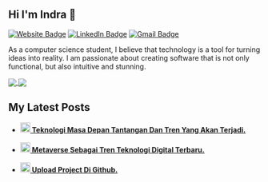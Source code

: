 ## Hi I'm Indra 👋

[![Website Badge](https://img.shields.io/badge/-Indra%20Dwiyulianto-47CCCC?style=flat&logo=Google-Chrome&logoColor=white)](https://indradwiyulianto.my.id/)
[![LinkedIn Badge](https://img.shields.io/badge/-indra%20dwiyulianto-0A66C2?style=flat&logo=linkedin&logoColor=white)](https://www.linkedin.com/in/indra-dwiyulianto/)
[![Gmail Badge](https://img.shields.io/badge/-workingindra1-c14438?style=flat&logo=Gmail&logoColor=white&link=mailto:workingindra1@gmail.com)](mailto:workingindra1@gmail.com)

<!--
- 🔭 I’m currently working on ...
- 🌱 I’m currently learning ...
-->

As a computer science student, I believe that technology is a tool for turning ideas into reality. I am passionate about creating software that is not only functional, but also intuitive and stunning.

<a href="https://github.com/idyulianto">
  <img align="center" src="https://github-readme-stats.vercel.app/api?username=idyulianto&count_private=true&show_icons=true&theme=chartreuse-dark&cache=false" />
</a>
<a href="https://github.com/idyulianto">
  <img align="center" src="https://github-readme-stats.vercel.app/api/top-langs/?username=idyulianto&layout=compact&theme=chartreuse-dark&langs_count=8&cache=false" />
</a>

## My Latest Posts
<ul>
  <li><a href="https://indradwiyulianto.my.id/blog-detail/teknologi-masa-depan-tantangan-dan-tren-yang-akan-terjadi"><b><img src="https://indradwiyulianto.my.id/assets/uploads/blog/88e8aef0f4402ef21d2c24543e55020c.jpg" width="20" alt="post_1" /> Teknologi Masa Depan Tantangan Dan Tren Yang Akan Terjadi.</i></li><br>
  <li><a href="https://indradwiyulianto.my.id/blog-detail/metaverse-sebagai-tren-teknologi-digital-terbaru"><b><img src="https://indradwiyulianto.my.id/assets/uploads/blog/6a9c7ccb804b55fbc9354be383d7c8c5.jpg" width="20" alt="post_2" /> Metaverse Sebagai Tren Teknologi Digital Terbaru.</i></li><br>
  <li><a href="https://indradwiyulianto.my.id/blog-detail/upload-project-di-github"><b><img src="https://indradwiyulianto.my.id/assets/uploads/blog/71dadc0e921d77671549d73893c4c7c2.png" width="20" alt="post_3" /> Upload Project Di Github.</i></li>
</ul>
